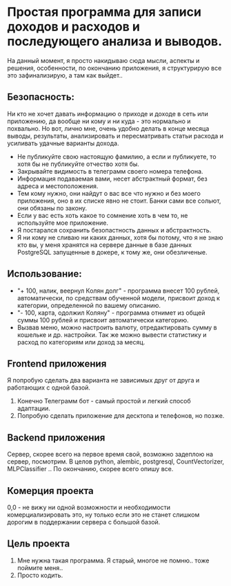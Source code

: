 # Простая программа для записи доходов и расходов и последующего анализа и выводов.


На данный момент, я просто накидываю сюда мысли, аспекты и решения, особенности, по окончанию приложения, я структурирую все это зафинализирую, а там как выйдет..


## Безопасность:
 Ни кто не хочет давать информацию о приходе и доходе в сеть или приложению, да вообще ни кому и ни куда - это нормально и похвально. Но вот, лично мне, очень удобно делать в конце месяца выводы, результаты, анализировать и пересматривать статьи расхода и усиливать удачные варианты дохода.

 - Не публикуйте свою настоящую фамилию, а если и публикуете, то хотя бы не публикуйте отчество хотя бы.
 - Закрывайте видимость в телеграмм своего номера телефона.
 - Информация подаваемая вами, несет абстрактный формат, без адреса и местоположения.
 - Тем кому нужно, они найдут о вас все что нужно и без моего приложения, оно в их списке явно не стоит. Банки сами все сольют, они обязаны по закону.
 - Если у вас есть хоть какое то сомнение хоть в чем то, не используйте мое приложение.
 - Я постарался сохранить безопастность данных и абстрактность.
 - Я ни кому не сливаю ни каких данных, хотя бы потому, что я не знаю кто вы, у меня хранятся на сервере данные в базе данных PostgreSQL запущенные в докере, к тому же, они обезличеные.


 ## Использование: 
 - "+ 100, налик, веернул Колян долг" - программа внесет 100 рублей, автоматически, по средствам обученной модели, присвоит доход к категории, определенной по вашему описанию.
 - "- 100, карта, одолжил Коляну"  - программа отнимет из общей суммы 100 рублей и присвоит автоматически категорию.
 - Вызвав меню, можно настроить валюту, отредактировать сумму в кошельке и др. настройки. Так же можно вывести статистику и расход по категориям или доход за месяц.


## Frontend приложения
Я попробую сделать два варианта не зависимых друг от друга и работающих с одной базой. 

1. Конечно Телеграмм бот - самый простой и легкий способ адаптации.
2. Попробую сделать приложение для десктопа и телефонов, но позже.


## Backend приложения
Сервер, скорее всего на первое время свой, возможно задеплою на сервер, посмотрим. В целов python, alembic, postgresql, CountVectorizer, MLPClassifier .. По окончанию, скорее всего опишу все.


## Комерция проекта
0,0 - не вижу ни одной возможности и необходимости комерциализировать это, ну только если это не станет слишком дорогим в поддержании сервера с большой базой.


## Цель проекта
1. Мне нужна такая программа. Я старый, многое не помню.. тоже поймите меня..
2. Просто кодить.
